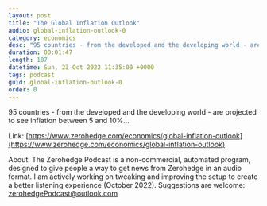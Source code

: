 ```yaml
---
layout: post
title: "The Global Inflation Outlook"
audio: global-inflation-outlook-0
category: economics
desc: "95 countries - from the developed and the developing world - are projected to see inflation between 5 and 10%..."
duration: 00:01:47
length: 107
datetime: Sun, 23 Oct 2022 11:35:00 +0000
tags: podcast
guid: global-inflation-outlook-0
order: 0
---
```

95 countries - from the developed and the developing world - are projected to see inflation between 5 and 10%...

Link: [https://www.zerohedge.com/economics/global-inflation-outlook](https://www.zerohedge.com/economics/global-inflation-outlook)

About: The Zerohedge Podcast is a non-commercial, automated program, designed to give people a way to get news from Zerohedge in an audio format.  I am actively working on tweaking and improving the setup to create a better listening experience (October 2022).  Suggestions are welcome: [zerohedgePodcast@outlook.com](mailto:zerohedgePodcast@outlook.com)